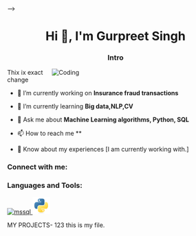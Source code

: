 -->

<h1 align="center">Hi 👋, I'm Gurpreet Singh</h1>
<h3 align="center">Intro</h3>
<img align="right" alt="Coding" width="400" src="https://www.mygo.ge/uploads/blog/1584023795.jpg">

Thix ix exact change

- 🔭 I’m currently working on **Insurance fraud transactions**

- 🌱 I’m currently learning **Big data,NLP,CV**

- 💬 Ask me about **Machine Learning algorithms, Python, SQL**

- 📫 How to reach me ** 

- 📄 Know about my experiences [I am currently working with.]

<h3 align="left">Connect with me:</h3>
<p align="left">

<h3 align="left">Languages and Tools:</h3>
<p align="left"> <a href="https://www.microsoft.com/en-us/sql-server" target="_blank" rel="noreferrer"> <img src="https://www.svgrepo.com/show/303229/microsoft-sql-server-logo.svg" alt="mssql" width="40" height="40"/> </a> <a href="https://www.python.org" target="_blank" rel="noreferrer"> <img src="https://raw.githubusercontent.com/devicons/devicon/master/icons/python/python-original.svg" alt="python" width="40" height="40"/> </a> </p>

MY PROJECTS-
123 this is my file.

